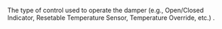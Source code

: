 The type of control used to operate the damper (e.g., Open/Closed Indicator, Resetable Temperature Sensor, Temperature Override, etc.) .
